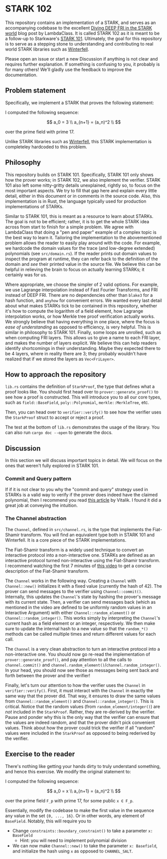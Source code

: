 # STARK 102

This repository contains an implementation of a STARK, and serves as an accompanying codebase to the excellent [Diving DEEP FRI in the STARK world](https://blog.lambdaclass.com/diving-deep-fri/) blog post by LambdaClass. It is called STARK 102 as it is meant to be a follow-up to Starkware's [STARK 101](https://starkware.co/stark-101/). Ultimately, the goal for this repository is to serve as a stepping stone to understanding and contributing to real world STARK libraries such as [Winterfell](https://github.com/facebook/winterfell).

Please open an issue or start a new Discussion if anything is not clear and requires further explanation. If something is confusing to you, it probably is for many others! We'll gladly use the feedback to improve the documentation.

## Problem statement 

Specifically, we implement a STARK that proves the following statement:

I computed the following sequence:

$$
a_0 = 3            \\
a_{n+1} = (a_n)^2  \\
$$

over the prime field with prime 17. 

Unlike STARK libraries such as [Winterfell](https://github.com/facebook/winterfell), this STARK implementation is completeley hardcoded to this problem.

## Philosophy

This repository builds on STARK 101. Specifically, STARK 101 only shows how the prover works; in STARK 102, we also implement the verifier. STARK 101 also left some nitty-gritty details unexplained, rightly so, to focus on the most important aspects. We try to fill that gap here and explain every little detail, either in this document or in comments in the source code. Also, this implementation is in Rust, the language typically used for production implementations of STARKs.

Similar to STARK 101, this is meant as a resource to learn about STARKs. The goal is not to be efficient; rather, it is to get the whole STARK idea across from start to finish for a simple problem. We agree with LambdaClass that doing a "pen and paper" example of a complex topic is the best way to learn it. Tailoring the implementation to the abovementioned problem allows the reader to easily play around with the code. For example, we hardcode the domain values for the trace (and low-degree extended) polynomials (see `src/domain.rs`). If the reader prints out domain values to inspect the program at runtime, they can refer back to the definition of the domain and *see* their printed value in the source file. We believe this can be helpful in relieving the brain to focus on actually learning STARKs; it certainly was for us.

Where appropriate, we choose the simpler of 2 valid options. For example, we use Lagrange interpolation instead of Fast Fourier Transforms, and FRI instead of DEEP FRI. There are no dependencies other than `blake3` for a hash function, and `anyhow` for convenient errors. We wanted every last detail about what makes STARKs tick to be contained in this repository, whether it's how to compute the logarithm of a field element, how Lagrange interpolation works, or how Merkle tree proof verification actually works. We strongly believe that having everything in one place, where the focus is *ease of understanding* as opposed to efficiency, is very helpful. This is similar in philosophy to STARK 101. Finally, some loops are unrolled, such as when computing FRI layers. This allows us to give a name to each FRI layer, and makes the number of layers explicit. We believe this can help readers identify shortcomings in their understanding. Maybe they expected there to be 4 layers, where in reality there are 3; they probably wouldn't have realized that if we stored the layers as `Vec<FriLayer>`.

## How to approach the repository
`lib.rs` contains the definition of `StarkProof`, the type that defines what a proof looks like. You should first head over to `prover::generate_proof()` to see how a proof is constructed. This will introduce you to all our core types, such as `field::BaseField`, `poly::Polynomial`, `merkle::MerkleTree`, etc.

Then, you can head over to `verifier::verify()` to see how the verifier uses the `StarkProof` struct to accept or reject a proof.

The test at the bottom of `lib.rs` demonstrates the usage of the library. You can also run `cargo doc --open` to generate the docs.

## Discussion
In this section we will discuss important topics in detail. We will focus on the ones that weren't fully explored in STARK 101.

### Commit and Query pattern
If if it is not clear to you why the "commit and query" strategy used in STARKs is a valid way to verify if the prover does indeed have the claimed polynomial, then I recommend you read [this article](https://vitalik.ca/general/2017/11/09/starks_part_1.html) by Vitalik. I found it did a great job at conveying the intuition.

### The Channel abstraction
The `Channel`, defined in `src/channel.rs`, is the type that implements the Fiat-Shamir transform. You will find an equivalent type both in STARK 101 and Winterfell. It is a core piece of the STARK implementations.

The Fiat-Shamir transform is a widely used technique to convert an interactive protocol into a non-interactive one. STARKs are defined as an interactive protocol turned non-interactive using the Fiat-Shamir transform. I recommend watching the first 7 minutes of [this video](https://youtu.be/9cagVtYstyY?si=85sINdOOvwxhTRio) to get a concise description of the Fiat-Shamir transform.

The `Channel` works in the following way. Creating a `Channel` with `Channel::new()` initializes it with a fixed value (currently the hash of 42). The prover can send messages to the verifier using `Channel::commit()`. Internally, this updates the `Channel`'s state by hashing the prover's message with its current state. Then, a verifier can send messages back (which as mentioned in the video are defined to be uniformly random values in an Interactive Argument) with either `Channel::random_element()` or `Channel::random_integer()`. This works simply by interpreting the `Channel`'s current hash as a field element or an integer, respectively. We then make sure to update the internal hash to a new value so that the `random_*()` methods can be called multiple times and return different values for each call.

The `Channel` is a very clean abstraction to turn an interactive protocol into a non-interactive one. You should now go re-read the implementation of `prover::generate_proof()`, and pay attention to all the calls to `channel.commit()` and `channel.random_element()`/`channel.random_integer()`. In your head, you should now see those as messages being sent back and forth between the prover and the verifier!

Finally, let's turn our attention to how the verifier uses the `Channel` in `verifier::verify()`. First, it must interact with the `Channel` in exactly the same way that the prover did. That way, it ensures to draw the same values from `Channel::random_element()` and `Channel::random_integer()`. This is critical. Notice that the random values (from `random_element/integer()`) are *not* included in the `StarkProof`. Rather, they are re-derived by the verifier. Pause and ponder why this is the only way that the verifier can ensure that the values are indeed random, and that the prover didn't pick convenient values. Think about how the prover could trick the verifier if all "random" values were included in the `StarkProof` as opposed to being rederived by the verifier.

## Exercise to the reader
There's nothing like getting your hands dirty to truly understand something, and hence this exercise. We modify the original statement to:

I computed the following sequence:

$$
a_0 = x            \\
a_{n+1} = (a_n)^2  \\
$$

over the prime field `F_p` with prime 17, for some public `x ∈ F_p`.

Essentially, modify the codebase to make the first value in the sequence any value in the set `{0, ..., 16}`. Or in other words, any element of `BaseField`. Notably, this will require you to
+ Change `constraints::boundary_constraint()` to take a parameter `x: BaseField`
    + Hint: you will need to implement polynomial division
+ We can now make `Channel::new()` to take the parameter `x: Basefield`, and initialize the hash using `x` as opposed to `CHANNEL_SALT`.

